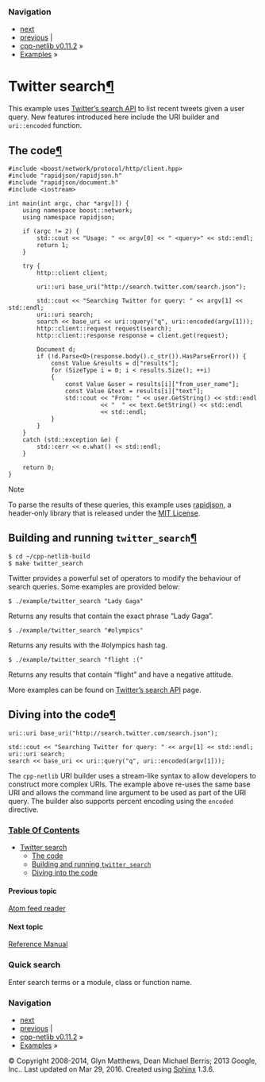### Navigation

-   [next](../../reference.html "Reference Manual")
-   [previous](atom_reader.html "Atom feed reader") |
-   [cpp-netlib v0.11.2](../../contents.html) »
-   [Examples](../../examples.html) »

<span id="id1"></span>

Twitter search<a href="#twitter-search" class="headerlink" title="Permalink to this headline">¶</a>
===================================================================================================

This example uses <a href="https://dev.twitter.com/docs/using-search" class="reference external">Twitter’s search API</a> to list recent tweets given a user query. New features introduced here include the URI builder and `uri::encoded` function.

The code<a href="#the-code" class="headerlink" title="Permalink to this headline">¶</a>
---------------------------------------------------------------------------------------

    #include <boost/network/protocol/http/client.hpp>
    #include "rapidjson/rapidjson.h"
    #include "rapidjson/document.h"
    #include <iostream>

    int main(int argc, char *argv[]) {
        using namespace boost::network;
        using namespace rapidjson;

        if (argc != 2) {
            std::cout << "Usage: " << argv[0] << " <query>" << std::endl;
            return 1;
        }

        try {
            http::client client;

            uri::uri base_uri("http://search.twitter.com/search.json");

            std::cout << "Searching Twitter for query: " << argv[1] << std::endl;
            uri::uri search;
            search << base_uri << uri::query("q", uri::encoded(argv[1]));
            http::client::request request(search);
            http::client::response response = client.get(request);

            Document d;
            if (!d.Parse<0>(response.body().c_str()).HasParseError()) {
                const Value &results = d["results"];
                for (SizeType i = 0; i < results.Size(); ++i)
                {
                    const Value &user = results[i]["from_user_name"];
                    const Value &text = results[i]["text"];
                    std::cout << "From: " << user.GetString() << std::endl
                              << "  " << text.GetString() << std::endl
                              << std::endl;
                }
            }
        }
        catch (std::exception &e) {
            std::cerr << e.what() << std::endl;
        }

        return 0;
    }

Note

To parse the results of these queries, this example uses <a href="https://github.com/miloyip/rapidjson" class="reference external">rapidjson</a>, a header-only library that is released under the <a href="http://www.opensource.org/licenses/mit-license.php" class="reference external">MIT License</a>.

Building and running `twitter_search`<a href="#building-and-running-twitter-search" class="headerlink" title="Permalink to this headline">¶</a>
-----------------------------------------------------------------------------------------------------------------------------------------------

    $ cd ~/cpp-netlib-build
    $ make twitter_search

Twitter provides a powerful set of operators to modify the behaviour of search queries. Some examples are provided below:

    $ ./example/twitter_search "Lady Gaga"

Returns any results that contain the exact phrase “Lady Gaga”.

    $ ./example/twitter_search "#olympics"

Returns any results with the \#olympics hash tag.

    $ ./example/twitter_search "flight :("

Returns any results that contain “flight” and have a negative attitude.

More examples can be found on <a href="https://dev.twitter.com/docs/using-search" class="reference external">Twitter’s search API</a> page.

Diving into the code<a href="#diving-into-the-code" class="headerlink" title="Permalink to this headline">¶</a>
---------------------------------------------------------------------------------------------------------------

    uri::uri base_uri("http://search.twitter.com/search.json");

    std::cout << "Searching Twitter for query: " << argv[1] << std::endl;
    uri::uri search;
    search << base_uri << uri::query("q", uri::encoded(argv[1]));

The `cpp-netlib` URI builder uses a stream-like syntax to allow developers to construct more complex URIs. The example above re-uses the same base URI and allows the command line argument to be used as part of the URI query. The builder also supports percent encoding using the `encoded` directive.

### [Table Of Contents](../../contents.html)

-   <a href="#" class="reference internal">Twitter search</a>
    -   <a href="#the-code" class="reference internal">The code</a>
    -   <a href="#building-and-running-twitter-search" class="reference internal">Building and running <code class="docutils literal">twitter_search</code></a>
    -   <a href="#diving-into-the-code" class="reference internal">Diving into the code</a>

#### Previous topic

[Atom feed reader](atom_reader.html "previous chapter")

#### Next topic

[Reference Manual](../../reference.html "next chapter")

### Quick search

Enter search terms or a module, class or function name.

### Navigation

-   [next](../../reference.html "Reference Manual")
-   [previous](atom_reader.html "Atom feed reader") |
-   [cpp-netlib v0.11.2](../../contents.html) »
-   [Examples](../../examples.html) »

© Copyright 2008-2014, Glyn Matthews, Dean Michael Berris; 2013 Google, Inc.. Last updated on Mar 29, 2016. Created using [Sphinx](http://sphinx-doc.org/) 1.3.6.
